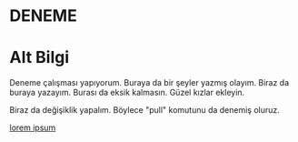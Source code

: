 # DENEME

# Alt Bilgi
Deneme çalışması yapıyorum. Buraya da bir şeyler yazmış olayım.
Biraz da buraya yazayım.
Burası da eksik kalmasın.
Güzel kızlar ekleyin.

Biraz da değişiklik yapalım.
Böylece "pull" komutunu da denemiş oluruz.

[lorem ipsum](http://google.com)

